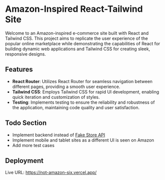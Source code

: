 # Amazon-Inspired React-Tailwind Site

Welcome to an Amazon-inspired e-commerce site built with React and Tailwind CSS. This project aims to replicate the user experience of the popular online marketplace while demonstrating the capabilities of React for building dynamic web applications and Tailwind CSS for creating sleek, responsive designs.

## Features

- **React Router**: Utilizes React Router for seamless navigation between different pages, providing a smooth user experience.
- **Tailwind CSS**: Employs Tailwind CSS for rapid UI development, enabling quick iteration and customization of styles.
- **Testing**: Implements testing to ensure the reliability and robustness of the application, maintaining code quality and user satisfaction.

## Todo Section

- Implement backend instead of [Fake Store API](https://fakestoreapi.com/)
- Implement mobile and tablet sites as a different UI is seen on Amazon
- Add more test cases

## Deployment
Live URL: https://not-amazon-six.vercel.app/
